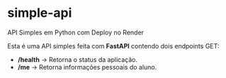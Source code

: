 # simple-api
API Simples em Python com Deploy no Render

Esta é uma API simples feita com **FastAPI** contendo dois endpoints GET:

- **/health** → Retorna o status da aplicação.
- **/me** → Retorna informações pessoais do aluno.


